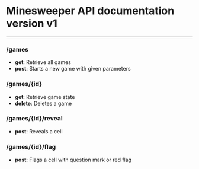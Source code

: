 # Minesweeper API documentation version v1
---

### /games

* **get**: Retrieve all games
* **post**: Starts a new game with given parameters

### /games/{id}

* **get**: Retrieve game state
* **delete**: Deletes a game

### /games/{id}/reveal

* **post**: Reveals a cell

### /games/{id}/flag

* **post**: Flags a cell with question mark or red flag


